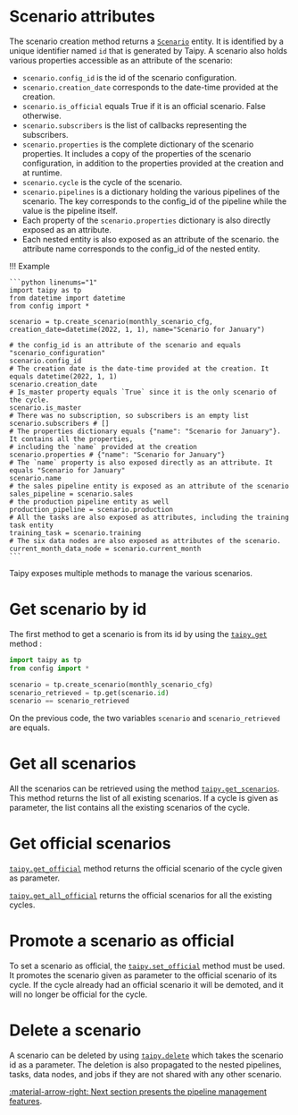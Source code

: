# Scenario attributes

The scenario creation method returns a [`Scenario`](../../../reference/#taipy.core.scenario.scenario.Scenario) entity.
It is identified by a unique identifier named `id` that is generated by Taipy.
A scenario also holds various properties accessible as an attribute of the scenario:

-   `scenario.config_id` is the id of the scenario configuration.
-   `scenario.creation_date` corresponds to the date-time provided at the creation.
-   `scenario.is_official` equals True if it is an official scenario. False otherwise.
-   `scenario.subscribers` is the list of callbacks representing the subscribers.
-   `scenario.properties` is the complete dictionary of the scenario properties. It includes a copy of
    the properties of the scenario configuration, in addition to the properties provided at the creation and at runtime.
-   `scenario.cycle` is the cycle of the scenario.
-   `scenario.pipelines` is a dictionary holding the various pipelines of the scenario. The key corresponds
    to the config_id of the pipeline while the value is the pipeline itself.
-   Each property of the `scenario.properties` dictionary is also directly exposed as an attribute.
-   Each nested entity is also exposed as an attribute of the scenario. the attribute name corresponds to the config_id
    of the nested entity.

!!! Example

    ```python linenums="1"
    import taipy as tp
    from datetime import datetime
    from config import *

    scenario = tp.create_scenario(monthly_scenario_cfg, creation_date=datetime(2022, 1, 1), name="Scenario for January")

    # the config_id is an attribute of the scenario and equals "scenario_configuration"
    scenario.config_id
    # The creation date is the date-time provided at the creation. It equals datetime(2022, 1, 1)
    scenario.creation_date
    # Is_master property equals `True` since it is the only scenario of the cycle.
    scenario.is_master
    # There was no subscription, so subscribers is an empty list
    scenario.subscribers # []
    # The properties dictionary equals {"name": "Scenario for January"}. It contains all the properties,
    # including the `name` provided at the creation
    scenario.properties # {"name": "Scenario for January"}
    # The `name` property is also exposed directly as an attribute. It equals "Scenario for January"
    scenario.name
    # the sales pipeline entity is exposed as an attribute of the scenario
    sales_pipeline = scenario.sales
    # the production pipeline entity as well
    production_pipeline = scenario.production
    # All the tasks are also exposed as attributes, including the training task entity
    training_task = scenario.training
    # The six data nodes are also exposed as attributes of the scenario.
    current_month_data_node = scenario.current_month
    ```

Taipy exposes multiple methods to manage the various scenarios.

# Get scenario by id

The first method to get a scenario is from its id by using the [`taipy.get`](../../../reference/#taipy.core.taipy.get)
method :

```python linenums="1"
import taipy as tp
from config import *

scenario = tp.create_scenario(monthly_scenario_cfg)
scenario_retrieved = tp.get(scenario.id)
scenario == scenario_retrieved
```

On the previous code, the two variables `scenario` and `scenario_retrieved` are equals.

# Get all scenarios

All the scenarios can be retrieved using the method [`taipy.get_scenarios`](../../../reference/#taipy.core.taipy.get_scenarios).
This method returns the list of all existing scenarios. If a cycle is given as parameter, the list contains all the
existing scenarios of the cycle.

# Get official scenarios

[`taipy.get_official`](../../../reference/#taipy.core.taipy.get_official) method returns the official scenario of the cycle
given as parameter.

[`taipy.get_all_official`](../../../reference/#taipy.core.taipy.get_all_official) returns the official scenarios for
all the existing cycles.

# Promote a scenario as official

To set a scenario as official, the [`taipy.set_official`](../../../reference/#taipy.core.taipy.set_official) method must
be used. It promotes the scenario given as parameter to the official scenario of its cycle. If the cycle already
had an official scenario it will be demoted, and it will no longer be official for the cycle.

# Delete a scenario

A scenario can be deleted by using [`taipy.delete`](../../../reference/#taipy.core.taipy.delete)
which takes the scenario id as a parameter. The deletion is also propagated to the nested pipelines, tasks, data
nodes, and jobs if they are not shared with any other scenario.

[:material-arrow-right: Next section presents the pipeline management features](pipeline-mgt.md).
